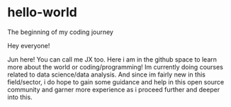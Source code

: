 # hello-world
The beginning of my coding journey


Hey everyone!

Jun here! You can call me JX too. Here i am in the github space to learn more about
the world or coding/programming! Im currently doing courses related to data science/data analysis.
And since im fairly new in this field/sector, i do hope to gain some guidance and help in this
open source community and garner more experience as i proceed further and deeper into this.

